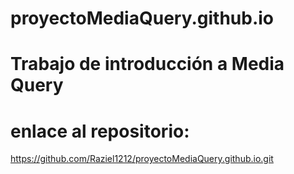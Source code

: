 # proyectoMediaQuery.github.io

# Trabajo de introducción a Media Query
# enlace al repositorio:
https://github.com/Raziel1212/proyectoMediaQuery.github.io.git
